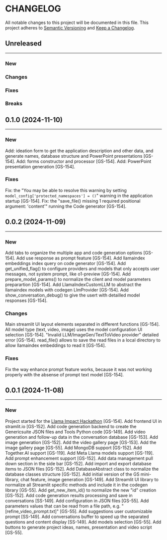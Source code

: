 # CHANGELOG

All notable changes to this project will be documented in this file.
This project adheres to [Semantic Versioning](http://semver.org/) and [Keep a Changelog](http://keepachangelog.com/).



## Unreleased
---

### New

### Changes

### Fixes

### Breaks


## 0.1.0 (2024-11-10)
---

### New
Add: ideation form to get the application description and other data,  and generate names, database structure and PowerPoint presentations [GS-154].
Add: forms constructor and processor [GS-154].
Add: PowerPoint presentation generation [GS-154].

### Fixes
Fix: the "You may be able to resolve this warning by setting `model_config['protected_namespaces'] = ()`" warning in the application startup [GS-154].
Fix: the "save_file() missing 1 required positional argument: 'content'" running the Code generator [GS-154].


## 0.0.2 (2024-11-09)
---

### New
Add tabs to organize the multiple app and code generation options [GS-154].
Add use response as prompt feature [GS-154].
Add llamaindex embeddings index query on code generator [GS-154].
Add get_unified_flag() to configure providers and models that only accepts user messages, not system prompt, like o1-preview [GS-154].
Add prepare_model_params() to normalize the client and model parameters preparartion [GS-154].
Add LlamaIndexCustomLLM to abstract the llamaindex models with codegen LlmProvider [GS-154].
Add show_conversation_debug() to give the usert with detailled model responses [GS-154].

### Changes
Main streamlit UI layout elements separated in different functions [GS-154].
All model type (text, video, image) uses the model configuration UI selection [GS-154].
"Invalid LLM/ImageGen/TextToVideo provider" detailed error [GS-154].
read_file() allows to save the read files in a local directory to allow llamaindex embeddings to read it [GS-154].

### Fixes
Fix the way enhance prompt feature works, because it was not working properly with the absense of prompt text model [GS-154].


## 0.0.1 (2024-11-08)
---

### New
Project started for the [Llama Impact Hackathon](https://lablab.ai/event/llama-impact-hackathon) [GS-154].
Add frontend UI in stramlit.io [GS-152].
Add code generation backend to create the Genericsuite JSON files and Tools Python code [GS-149].
Add video generation and follow-up data in the conversation database [GS-153].
Add image generation [GS-152].
Add the video gallery page [GS-153].
Add the image gallery page [GS-55].
Add MongoDB support [GS-152].
Add Together.AI support [GS-119].
Add Meta Llama models support [GS-119].
Add prompt enhancement support [GS-152].
Add data management pull down section in the side bar [GS-152].
Add import and export database items to JSON files [GS-152].
Add DatabaseAbstract class to normalize the database classes structure [GS-152].
Add initial version of the GS mini-library, chat feature, image generation [GS-149].
Add Streamlit UI library to normalize all Streamlit specific methods and include it in the codegen library [GS-55].
Add get_new_item_id() to normalize the new "id" creation [GS-152].
Add code generation results processing and save in conversations [SS-149].
Add configuration in JSON files [GS-55].
Add parameters values that can be read from a file path, e.g. "[refine_video_prompt.txt]" [GS-55].
Add suggestions user customizable prompt [SS-149].
Add conversations buffer to speed up the separated questions and content display [SS-149].
Add models selection [GS-55].
Add buttons to generate project ideas, names, presentation and video script [GS-55].
